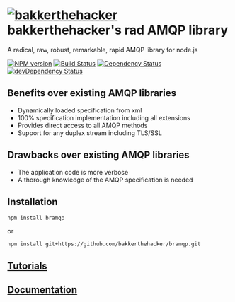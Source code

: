 # [![bakkerthehacker](https://secure.gravatar.com/avatar/5d41671650b9f93a138b64e61c2ad8e4.png?s=28)](https://github.com/bakkerthehacker) bakkerthehacker's rad AMQP library

A radical, raw, robust, remarkable, rapid AMQP library for node.js

[![NPM version](https://badge.fury.io/js/bramqp.png)](https://npmjs.org/package/bramqp)
[![Build Status](https://travis-ci.org/bakkerthehacker/bramqp.png?branch=master)](https://travis-ci.org/bakkerthehacker/bramqp)
[![Dependency Status](https://david-dm.org/bakkerthehacker/bramqp.png?theme=shields.io)](https://david-dm.org/bakkerthehacker/bramqp)
[![devDependency Status](https://david-dm.org/bakkerthehacker/bramqp/dev-status.png?theme=shields.io)](https://david-dm.org/bakkerthehacker/bramqp#info=devDependencies)

## Benefits over existing AMQP libraries

- Dynamically loaded specification from xml
- 100% specification implementation including all extensions
- Provides direct access to all AMQP methods
- Support for any duplex stream including TLS/SSL

## Drawbacks over existing AMQP libraries

- The application code is more verbose
- A thorough knowledge of the AMQP specification is needed

## Installation

```
npm install bramqp
```

or

```
npm install git+https://github.com/bakkerthehacker/bramqp.git
```

## [Tutorials](tutorial/Tutorial.md)

## [Documentation](doc/Documentation.md)
